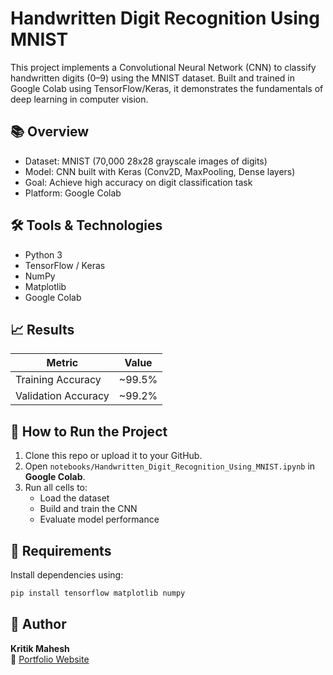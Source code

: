 #  Handwritten Digit Recognition Using MNIST

This project implements a Convolutional Neural Network (CNN) to classify handwritten digits (0–9) using the MNIST dataset. Built and trained in Google Colab using TensorFlow/Keras, it demonstrates the fundamentals of deep learning in computer vision.

## 📚 Overview

- Dataset: MNIST (70,000 28x28 grayscale images of digits)
- Model: CNN built with Keras (Conv2D, MaxPooling, Dense layers)
- Goal: Achieve high accuracy on digit classification task
- Platform: Google Colab

## 🛠️ Tools & Technologies

- Python 3
- TensorFlow / Keras 
- NumPy 
- Matplotlib 
- Google Colab 

## 📈 Results

| Metric              | Value     |
|---------------------|-----------|
| Training Accuracy   | ~99.5%    |
| Validation Accuracy | ~99.2%    |


## 🚀 How to Run the Project

1. Clone this repo or upload it to your GitHub.
2. Open `notebooks/Handwritten_Digit_Recognition_Using_MNIST.ipynb` in **Google Colab**.
3. Run all cells to:
   - Load the dataset
   - Build and train the CNN
   - Evaluate model performance

## 🔧 Requirements

Install dependencies using:

```bash
pip install tensorflow matplotlib numpy
```

## 👤 Author

**Kritik Mahesh**  
🔗 [Portfolio Website](https://kritikmahesh.framer.website)

